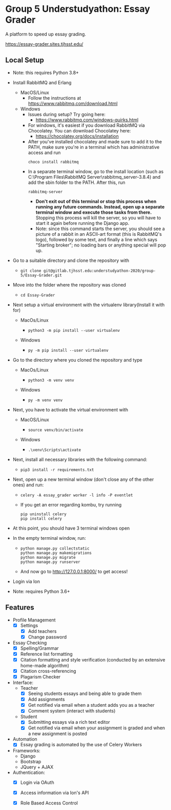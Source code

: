 # Group 5 Understudyathon: Essay Grader

A platform to speed up essay grading.

https://essay-grader.sites.tjhsst.edu/

## Local Setup
 * Note: this requires Python 3.8+
 * Install RabbitMQ and Erlang
	* MacOS/Linux
		* Follow the instructions at https://www.rabbitmq.com/download.html
	* Windows
		* Issues during setup? Try going here:
			* https://www.rabbitmq.com/windows-quirks.html
		* For windows, it's easiest if you download RabbitMQ via Chocolatey. You can download Chocolatey here:
			* https://chocolatey.org/docs/installation
		* After you've installed chocolatey and made sure to add it to the PATH, make sure you're in a terminal which has administrative access and run 
			```
			choco install rabbitmq
			```
		* In a separate terminal window, go to the install location (such as C:\Program Files\RabbitMQ Server\rabbitmq_server-3.8.4) and add the sbin folder to the PATH. After this, run 
			```
			rabbitmq-server
			```
			* **Don't exit out of this terminal or stop this process when running any future commands. Instead, open up a separate terminal window and execute those tasks from there.** Stopping this process will kill the server, so you will have to start it again before running the Django app.
			* Note: since this command starts the server, you should see a picture of a rabbit in an ASCII-art format (this is RabbitMQ's logo), followed by some text, and finally a line which says "Starting broker"; no loading bars or anything special will pop up.

* Go to a suitable directory and clone the repository with
	* ```
  	  git clone git@gitlab.tjhsst.edu:understudyathon-2020/group-5/Essay-Grader.git
  	  ```
* Move into the folder where the repository was cloned
	* ```
	  cd Essay-Grader
	  ```

* Next setup a virtual environment with the virtualenv library(Install it with for)
	* MacOs/Linux
		* ```
		  python3 -m pip install --user virtualenv
		  ```
	* Windows
		* ```
		  py -m pip install --user virtualenv
		  ```
* Go to the directory where you cloned the repository and type
	* MacOs/Linux
		* ```
		  python3 -m venv venv
		  ```
	* Windows
		* ```
		  py -m venv venv
		  ```
* Next, you have to activate the virtual environment with
	* MacOS/Linux
		* ```
		  source venv/bin/activate
		  ```
	* Windows
		* ```
		  .\venv\Scripts\activate
		  ```
* Next, install all necessary libraries with the following command:
	* ```
	  pip3 install -r requirements.txt
	  ```
* Next, open up a new terminal window (don't close any of the other ones) and run:
	* ```
	  celery -A essay_grader worker -l info -P eventlet
	  ```
	* If you get an error regarding kombu, try running
	  ```
	  pip uninstall celery
	  pip install celery
	  ```
* At this point, you should have 3 terminal windows open
* In the empty terminal window, run:
	* ```
      python manage.py collectstatic
      python manage.py makemigrations
      python manage.py migrate
      python manage.py runserver
	  ```
	* And now go to http://127.0.0.1:8000/ to get access!
* Login via Ion
* Note: requires Python 3.6+

## Features
* Profile Management
	- [x] Settings
		- [x] Add teachers
		- [x] Change password
* Essay Checking 
	- [x] Spelling/Grammar
	- [x] Reference list formatting
	- [x] Citation formatting and style verification (conducted by an extensive home-made algorithm)
	- [x] Citation cross-referencing
	- [x] Plagarism Checker
* Interface:
	* Teacher 
		- [x] Seeing students essays and being able to grade them
		- [x] Add assignments
		- [x] Get notified via email when a student adds you as a teacher
		- [x] Comment system (interact with students)
	* Student
		- [x] Submitting essays via a rich text editor
		- [x] Get notified via email when your assignment is graded and when a new assignment is posted
* Automation
	- [x] Essay grading is automated by the use of Celery Workers
* Frameworks:
	* Django
	* Bootstrap
	* JQuery + AJAX
* Authentication:
	- [x] Login via OAuth
	- [x] Access information via Ion's API
	- [x] Role Based Access Control

